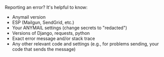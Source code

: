 Reporting an error? It's helpful to know:

- Anymail version
- ESP (Mailgun, SendGrid, etc.)
- Your ANYMAIL settings (change secrets to "redacted")
- Versions of Django, requests, python
- Exact error message and/or stack trace
- Any other relevant code and settings (e.g., for problems
  sending, your code that sends the message)
